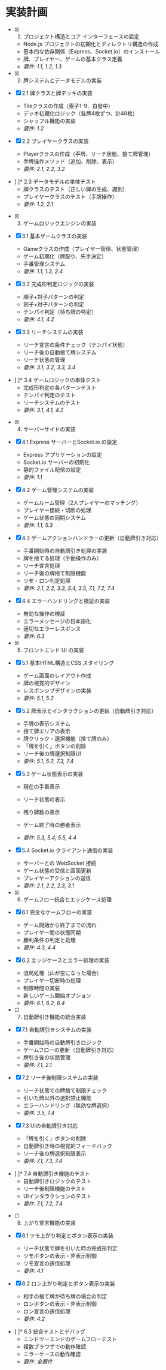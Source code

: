 # 実装計画

- [x] 1. プロジェクト構造とコア インターフェースの設定





  - Node.js プロジェクトの初期化とディレクトリ構造の作成
  - 基本的な依存関係（Express、Socket.io）のインストール
  - 牌、プレイヤー、ゲームの基本クラス定義
  - _要件: 1.1, 1.2, 1.3_

- [x] 2. 牌システムとデータモデルの実装





- [x] 2.1 牌クラスと牌デッキの実装


  - Tileクラスの作成（索子1-9、白發中）
  - デッキ初期化ロジック（各牌4枚ずつ、計48枚）
  - シャッフル機能の実装
  - _要件: 1.2_



- [x] 2.2 プレイヤークラスの実装





  - Playerクラスの作成（手牌、リーチ状態、捨て牌管理）
  - 手牌操作メソッド（追加、削除、表示）
  - _要件: 2.1, 2.2, 3.2_

- [ ]* 2.3 データモデルの単体テスト
  - 牌クラスのテスト（正しい牌の生成、識別）
  - プレイヤークラスのテスト（手牌操作）
  - _要件: 1.2, 2.1_

- [x] 3. ゲームロジックエンジンの実装





- [x] 3.1 基本ゲームクラスの実装


  - Gameクラスの作成（プレイヤー管理、状態管理）
  - ゲーム初期化（牌配り、先手決定）
  - 手番管理システム
  - _要件: 1.1, 1.3, 2.4_

- [x] 3.2 完成形判定ロジックの実装


  - 順子+対子パターンの判定
  - 刻子+対子パターンの判定
  - テンパイ判定（待ち牌の特定）
  - _要件: 4.1, 4.2_


- [x] 3.3 リーチシステムの実装

  - リーチ宣言の条件チェック（テンパイ状態）
  - リーチ後の自動捨て牌システム
  - リーチ状態の管理
  - _要件: 3.1, 3.2, 3.3, 3.4_

- [ ]* 3.4 ゲームロジックの単体テスト
  - 完成形判定の各パターンテスト
  - テンパイ判定のテスト
  - リーチシステムのテスト
  - _要件: 3.1, 4.1, 4.2_

- [x] 4. サーバーサイドの実装





- [x] 4.1 Express サーバーとSocket.io の設定


  - Express アプリケーションの設定
  - Socket.io サーバーの初期化
  - 静的ファイル配信の設定
  - _要件: 1.1_


- [x] 4.2 ゲーム管理システムの実装

  - ゲームルーム管理（2人プレイヤーのマッチング）
  - プレイヤー接続・切断の処理
  - ゲーム状態の同期システム
  - _要件: 1.1, 5.3_



- [x] 4.3 ゲームアクションハンドラーの更新（自動牌引き対応）


  - 手番開始時の自動牌引き処理の実装
  - 牌を捨てる処理（手動操作のみ）
  - リーチ宣言処理
  - リーチ後の牌捨て制限機能
  - ツモ・ロン判定処理
  - _要件: 2.1, 2.2, 3.3, 3.4, 3.5, 7.1, 7.2, 7.4_

- [x] 4.4 エラーハンドリングと検証の実装





  - 無効な操作の検証
  - エラーメッセージの日本語化
  - 適切なエラーレスポンス
  - _要件: 6.3_

- [x] 5. フロントエンド UI の実装





- [x] 5.1 基本HTML構造とCSS スタイリング


  - ゲーム画面のレイアウト作成
  - 牌の視覚的デザイン
  - レスポンシブデザインの実装
  - _要件: 5.1, 5.2_



- [x] 5.2 牌表示とインタラクションの更新（自動牌引き対応）


  - 手牌の表示システム
  - 捨て牌エリアの表示
  - 牌クリック・選択機能（捨て牌のみ）
  - 「牌を引く」ボタンの削除
  - リーチ後の牌選択制限UI
  - _要件: 5.1, 5.2, 7.3, 7.4_

- [x] 5.3 ゲーム状態表示の実装

  - 現在の手番表示
  - リーチ状態の表示

  - 残り牌数の表示
  - ゲーム終了時の勝者表示
  - _要件: 5.3, 5.4, 5.5, 4.4_

- [x] 5.4 Socket.io クライアント通信の実装

  - サーバーとの WebSocket 接続
  - ゲーム状態の受信と画面更新
  - プレイヤーアクションの送信
  - _要件: 2.1, 2.2, 2.3, 3.1_

- [x] 6. ゲームフロー統合とエッジケース処理





- [x] 6.1 完全なゲームフローの実装


  - ゲーム開始から終了までの流れ
  - プレイヤー間の状態同期
  - 勝利条件の判定と処理
  - _要件: 4.3, 4.4_

- [x] 6.2 エッジケースとエラー処理の実装


  - 流局処理（山が空になった場合）
  - プレイヤー切断時の処理
  - 制限時間の実装
  - 新しいゲーム開始オプション
  - _要件: 6.1, 6.2, 6.4_

- [ ] 7. 自動牌引き機能の統合実装
- [x] 7.1 自動牌引きシステムの実装


  - 手番開始時の自動牌引きロジック
  - ゲームフローの更新（自動牌引き対応）
  - 牌引き後の状態管理
  - _要件: 7.1, 2.1_

- [x] 7.2 リーチ後制限システムの実装


  - リーチ状態での牌捨て制限チェック
  - 引いた牌以外の選択禁止機能
  - エラーハンドリング（無効な牌選択）
  - _要件: 3.5, 7.4_

- [x] 7.3 UIの自動牌引き対応



  - 「牌を引く」ボタンの削除
  - 自動牌引き時の視覚的フィードバック
  - リーチ後の牌選択制限表示
  - _要件: 7.1, 7.3, 7.4_

- [ ]* 7.4 自動牌引き機能のテスト
  - 自動牌引きロジックのテスト
  - リーチ後制限機能のテスト
  - UIインタラクションのテスト
  - _要件: 7.1, 7.2, 7.4_

- [ ] 8. 上がり宣言機能の実装
- [x] 8.1 ツモ上がり判定とボタン表示の実装


  - リーチ状態で牌を引いた時の完成形判定
  - ツモボタンの表示・非表示制御
  - ツモ宣言の送信処理
  - _要件: 4.1_

- [x] 8.2 ロン上がり判定とボタン表示の実装



  - 相手の捨て牌が待ち牌の場合の判定
  - ロンボタンの表示・非表示制御
  - ロン宣言の送信処理
  - _要件: 4.2_

- [ ]* 6.3 統合テストとデバッグ
  - エンドツーエンドのゲームフローテスト
  - 複数ブラウザでの動作確認
  - エラーケースの動作確認
  - _要件: 全要件_
